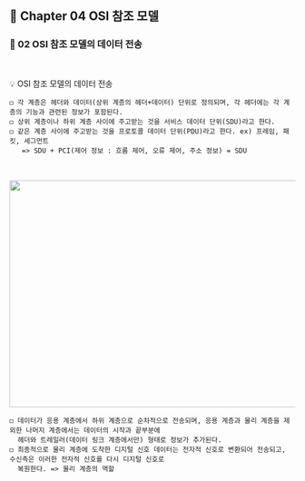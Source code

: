 ## 📕 Chapter 04 OSI 참조 모델
### 📙 02 OSI 참조 모델의 데이터 전송
</br>

💡 OSI 참조 모델의 데이터 전송

    ◻️ 각 계층은 헤더와 데이터(상위 계층의 헤더+데이터) 단위로 정의되며, 각 헤더에는 각 계층의 기능과 관련된 정보가 포함된다.
    ◻️ 상위 계층이나 하위 계층 사이에 주고받는 것을 서비스 데이터 단위(SDU)라고 한다.
    ◻️ 같은 계층 사이에 주고받는 것을 프로토콜 데이터 단위(PDU)라고 한다. ex) 프레임, 패킷, 세그먼트
       => SDU + PCI(제어 정보 : 흐름 제어, 오류 제어, 주소 정보) = SDU
</br>

<p align="center"><img src="https://user-images.githubusercontent.com/45066381/138390726-edc0b458-a8c6-49a8-a67d-412c4bdecf42.png" width="550" height="400"/></p>
    
    ◻️ 데이터가 응용 계층에서 하위 계층으로 순차적으로 전송되며, 응용 계층과 물리 계층을 제외한 나머지 계층에서는 데이터의 시작과 끝부분에 
      헤더와 트레일러(데이터 링크 계층에서만) 형태로 정보가 추가된다.
    ◻️ 최종적으로 물리 계층에 도착한 디지털 신호 데이터는 전자적 신호로 변환되어 전송되고, 수신측은 이러한 전자적 신호를 다시 디지털 신호로 
      복원한다. => 물리 계층의 역할
